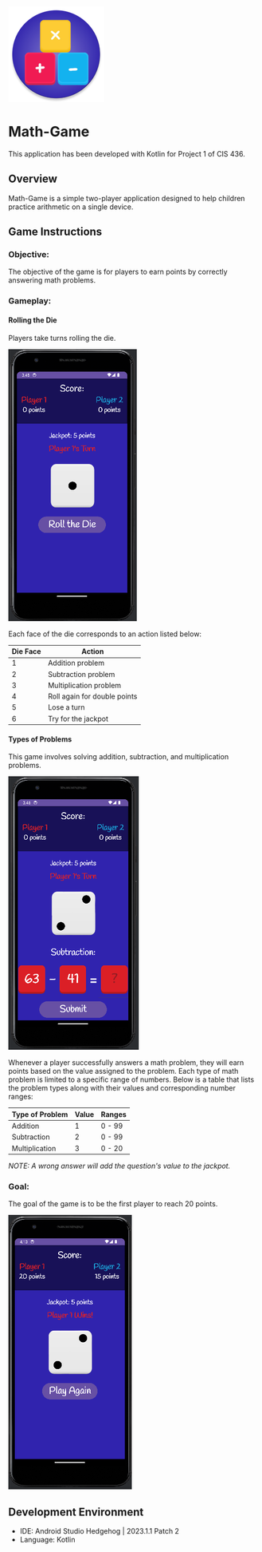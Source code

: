 ![Logo](app/src/main/res/mipmap-xxxhdpi/ic_launcher_round.webp)

# Math-Game
This application has been developed with Kotlin for Project 1 of  CIS 436.

## Overview
Math-Game is a simple two-player application designed to help children practice arithmetic on a single device.

## Game Instructions
### Objective: 
The objective of the game is for players to earn points by correctly answering math problems. 

### Gameplay: 
#### Rolling the Die
Players take turns rolling the die.
<br/>

![Screenshot](https://github.com/woodsj1206/Math-Game/blob/main/assets/screenshot_player_1_roll_dice.png)
<br/>

Each face of the die corresponds to an action listed below:

| Die Face  | Action |
| ------------- | ------------- |
| 1  | Addition problem |
| 2  | Subtraction problem |
| 3  | Multiplication problem |
| 4  | Roll again for double points  |
| 5  | Lose a turn  |
| 6  | Try for the jackpot  |

#### Types of Problems
This game involves solving addition, subtraction, and multiplication problems. 
<br/>

![Screenshot](https://github.com/woodsj1206/Math-Game/blob/main/assets/screenshot_player_1_subtraction_problem.png)
<br/>

Whenever a player successfully answers a math problem, they will earn points based on the value assigned to the problem. Each type of math problem is limited to a specific range of numbers. Below is a table that lists the problem types along with their values and corresponding number ranges:

| Type of Problem | Value | Ranges |
| ------------- | ------------- | ------------- |
| Addition  | 1 | 0 - 99 |
| Subtraction  | 2 | 0 - 99 |
| Multiplication  | 3 | 0 - 20 |

*NOTE: A wrong answer will add the question's value to the jackpot.*
<br/>



### Goal:
The goal of the game is to be the first player to reach 20 points.
<br/>

![Screenshot](https://github.com/woodsj1206/Math-Game/blob/main/assets/screenshot_player_1_wins.png)

## Development Environment
- IDE: Android Studio Hedgehog | 2023.1.1 Patch 2
- Language: Kotlin
